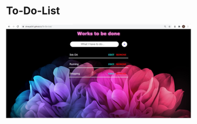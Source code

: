 # To-Do-List

![Website Preview](https://github.com/shreya241/To-Do-List/blob/main/todo2.jpg?raw=true)
